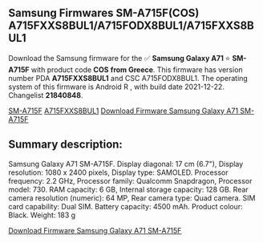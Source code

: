 <h2>Samsung Firmwares SM-A715F(COS) A715FXXS8BUL1/A715FODX8BUL1/A715FXXS8BUL1</h2>
Download the Samsung firmware for the ✅ <strong>Samsung Galaxy A71 </strong> ⭐ <strong>SM-A715F</strong> with product code <strong>COS</strong> <strong> from Greece</strong>. This firmware has version number PDA <strong>A715FXXS8BUL1</strong> and CSC A715FODX8BUL1. The operating system of this firmware is Android R , with build date 2021-12-22. Changelist <strong>21840848</strong>.

[SM-A715F](https://samfirm.shop/samsung/model/SM-A715F)
[A715FXXS8BUL1](https://samfirm.shop/samsung/pda/A715FXXS8BUL1)
[Download Firmware Samsung Galaxy A71 SM-A715F](https://samfirm.shop/samsung/firmware/484159)
<h2>Summary description:</h2>
<p>Samsung Galaxy A71 SM-A715F. Display diagonal: 17 cm (6.7"), Display resolution: 1080 x 2400 pixels, Display type: SAMOLED. Processor frequency: 2.2 GHz, Processor family: Qualcomm Snapdragon, Processor model: 730. RAM capacity: 6 GB, Internal storage capacity: 128 GB. Rear camera resolution (numeric): 64 MP, Rear camera type: Quad camera. SIM card capability: Dual SIM. Battery capacity: 4500 mAh. Product colour: Black. Weight: 183 g</p>


[Download Firmware Samsung Galaxy A71 SM-A715F](https://samfirm.shop/samsung/firmware/484159)
